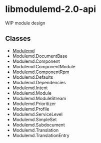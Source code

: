 # libmodulemd-2.0-api
WIP module design

## Classes
* [Modulemd](Modulemd.md)
* Modulemd.DocumentBase
* Modulemd.Component
* Modulemd.ComponentModule
* Modulemd.ComponentRpm
* Modulemd.Defaults
* Modulemd.Dependencies
* Modulemd.Intent
* Modulemd.Module
* Modulemd.ModuleStream
* Modulemd.Prioritizer
* Modulemd.Profile
* Modulemd.ServiceLevel
* Modulemd.SimpleSet
* Modulemd.Subdocument
* Modulemd.Translation
* Modulemd.TranslationEntry

